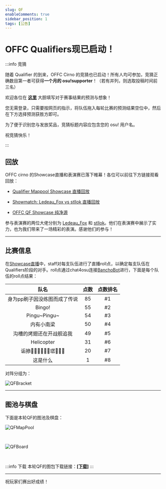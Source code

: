 ```yaml
---
slug: QF
enableComments: true
sidebar_position: 1
tags: [公告]
---
```


# OFFC Qualifiers现已启动！

<!-- truncate -->

:::info 竞猜

随着 Qualifier 的到来，OFFC Cirno 的竞猜也已启动！所有人均可参加，竞猜正确数目第一者可获得**一个月的 osu!supporter**！（若有并列，则选取投稿时间前三名）

欢迎各位在 <Highlight color="#198dff">**[这里](https://challonge.com/zh_CN/tournaments/15088528/predictions/new)**</Highlight> 大胆填写对于赛事结果的预测与想象！

您无需登录，只需要按网页的指示，将队伍拖入每轮比赛的预测结果空位中，然后在下方选择预测获胜方即可。

为了便于识别您与发放奖品，竞猜标题内容应包含您的 osu! 用户名。

祝竞猜快乐！

:::

## 回放

OFFC cirno 的Showcase直播和表演赛已落下帷幕！各位可以前往下方链接观看回放：

- [Qualifier Mappool Showcase 直播回放](https://www.bilibili.com/video/BV1zipqeHEds)

- [Showmatch: Ledeau_Fox vs stllok 直播回放](https://www.bilibili.com/video/BV1Fvp5edEqV)

- [OFFC QF Showcase 纯净源](https://www.bilibili.com/video/BV1Fvp5edEqV)

参与表演赛的两位大佬分别为 [Ledeau_Fox](https://osu.ppy.sh/users/15816872) 和 [stllok](https://osu.ppy.sh/users/14817468)。他们在表演赛中展示了实力，也为我们带来了一场精彩的表演。感谢他们的参与！

---

## 比赛信息

在[Showcase直播](https://www.bilibili.com/video/BV1zipqeHEds)中，staff对每支队伍进行了直播roll点，以确定每支队伍在Qualifiers阶段的对手。roll点通过chat4osu连接[BanchoBot](https://osu.ppy.sh/users/3)进行，下面是每个队伍的roll点结果：

| 队名 | 点数 | 点数排名 |
| :-: | :-: | :-: |
| 身为pp刷子因没练图而成了传说 | 85 | #1 |
| Bingo! | 55 | #2 |
| Pingu\~Pingu\~ | 54 | #3 |
| 内有小南梁 | 50 | #4 |
| 沟槽的烤翅还在开战舰追我 | 49 | #5 |
| Helicopter | 31 | #6 |
| 诟撡𤷙𣧏𡣀𠔑𡉄𫟺㻵𧂂𨾻𠪧 | 20 | #7 |
| 这是什么 | 1 | #8 |

对阵分组为：

![QFBracket](/img/Blog/QF/QFbracket.png)

---

## 图池与棋盘

下面是本轮QF的图池及棋盘：

![QFMapPool](/img/Blog/QF/mappool.png)

<br />

![QFBoard](/img/Blog/QF/board.png)

<br />

:::info 下载
本轮QF的图包下载链接：[**[下载]**](https://drive.google.com/file/d/1NNIv0-WKktl0xQ6IBeRbtheh-mNprD5N/view?usp=sharing)
:::

---

祝玩家们赛出好成绩！
